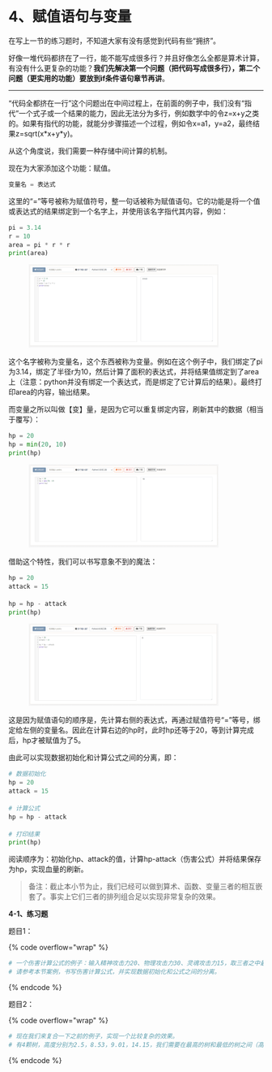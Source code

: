 # 4、赋值语句与变量

在写上一节的练习题时，不知道大家有没有感觉到代码有些“拥挤”。

好像一堆代码都挤在了一行，能不能写成很多行？并且好像怎么全都是算术计算，有没有什么更复杂的功能？**我们先解决第一个问题（把代码写成很多行），第二个问题（更实用的功能）要放到if条件语句章节再讲**。

***

“代码全都挤在一行”这个问题出在中间过程上，在前面的例子中，我们没有“指代”一个式子或一个结果的能力，因此无法分为多行，例如数学中的令z=x+y之类的。如果有指代的功能，就能分步骤描述一个过程，例如令x=a1，y=a2，最终结果z=sqrt(x\*x+y\*y)。

从这个角度说，我们需要一种存储中间计算的机制。

现在为大家添加这个功能：赋值。

```python
变量名 = 表达式
```

这里的“=”等号被称为赋值符号，整一句话被称为赋值语句。它的功能是将一个值或表达式的结果绑定到一个名字上，并使用该名字指代其内容，例如：

```python
pi = 3.14
r = 10
area = pi * r * r
print(area)
```

<figure><img src="../.gitbook/assets/图片-20240422210643-ru9ex87.png" alt="" width="375"><figcaption></figcaption></figure>

这个名字被称为变量名，这个东西被称为变量。例如在这个例子中，我们绑定了pi为3.14，绑定了半径r为10，然后计算了面积的表达式，并将结果值绑定到了area上（注意：python并没有绑定一个表达式，而是绑定了它计算后的结果）。最终打印area的内容，输出结果。

而变量之所以叫做【变】量，是因为它可以重复绑定内容，刷新其中的数据（相当于覆写）：

```python
hp = 20
hp = min(20, 10)
print(hp)
```

<figure><img src="../.gitbook/assets/图片-20240422210643-bmbd6ob.png" alt="" width="375"><figcaption></figcaption></figure>

借助这个特性，我们可以书写意象不到的魔法：

```python
hp = 20
attack = 15

hp = hp - attack
print(hp)
```

<figure><img src="../.gitbook/assets/图片-20240422210643-gnrbyum.png" alt="" width="375"><figcaption></figcaption></figure>

这是因为赋值语句的顺序是，先计算右侧的表达式，再通过赋值符号“=”等号，绑定给左侧的变量名。因此在计算右边的hp时，此时hp还等于20，等到计算完成后，hp才被赋值为了5。

由此可以实现数据初始化和计算公式之间的分离，即：

```python
# 数据初始化
hp = 20
attack = 15

# 计算公式
hp = hp - attack

# 打印结果
print(hp)
```

阅读顺序为：初始化hp、attack的值，计算hp-attack（伤害公式）并将结果保存为hp，实现血量的刷新。

> 备注：截止本小节为止，我们已经可以做到算术、函数、变量三者的相互嵌套了。事实上它们三者的排列组合足以实现非常复杂的效果。



**4-1、练习题**

题目1：

{% code overflow="wrap" %}
```python
# 一个伤害计算公式的例子：输入精神攻击力20、物理攻击力30、灵魂攻击力15，取三者之中最高的一种输出，并乘以攻击系数1.5，然后减去对方的防御力10，得出伤害值。
# 请参考本节案例，书写伤害计算公式，并实现数据初始化和公式之间的分离。
```
{% endcode %}

题目2：

{% code overflow="wrap" %}
```python
# 现在我们来复合一下之前的例子，实现一个比较复杂的效果。
# 有4颗树，高度分别为2.5，8.53，9.01，14.15，我们需要在最高的树和最低的树之间（高度差），按照1.5的间隔放置圣诞树灯。每个球形灯泡的价格与其横截面面积有关，假设该灯泡半径为0.1，每1单位的横截面积的价格与一台港版任天堂ns主机的2340港元相当。请计算出我们一共需要几个灯泡，每个灯泡多少人民币，一共需要几人民币。
```
{% endcode %}

